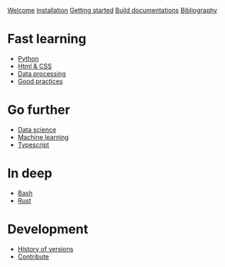 
[Welcome](welcome.md)
[Installation](empty.md)
[Getting started]()
[Build documentations]()
[Bibliography](learning/biblio.md)

# Fast learning

- [Python](learning/python.md)
- [Html & CSS]()
- [Data processing]()
- [Good practices]()

# Go further

- [Data science]()
- [Machine learning]()
- [Typescript]()

# In deep

- [Bash](cheatsheets/bash.md)
- [Rust]()

# Development

- [History of versions]()
- [Contribute]()
